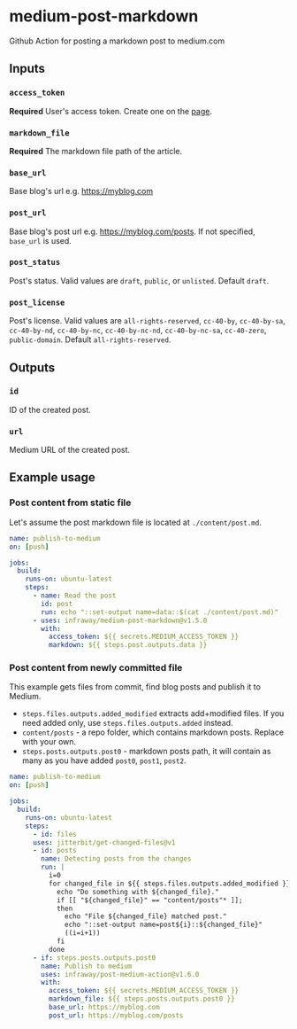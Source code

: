 # medium-post-markdown
Github Action for posting a markdown post to medium.com

## Inputs

### `access_token`

**Required** User's access token. Create one on the [page](https://medium.com/me/settings).

### `markdown_file`

**Required** The markdown file path of the article.

### `base_url`

Base blog's url e.g. https://myblog.com

### `post_url`

Base blog's post url e.g. https://myblog.com/posts. If not specified, `base_url` is used. 

### `post_status`

Post's status. Valid values are `draft`, `public`, or `unlisted`. Default `draft`. 

### `post_license`

Post's license. Valid values are `all-rights-reserved`, `cc-40-by`, `cc-40-by-sa`, `cc-40-by-nd`, `cc-40-by-nc`, `cc-40-by-nc-nd`, `cc-40-by-nc-sa`, `cc-40-zero`, `public-domain`. Default `all-rights-reserved`.

## Outputs

### `id`

ID of the created post.

### `url`

Medium URL of the created post.

## Example usage

### Post content from static file

Let's assume the post markdown file is located at `./content/post.md`.
```yaml
name: publish-to-medium
on: [push]

jobs:
  build:
    runs-on: ubuntu-latest
    steps:
      - name: Read the post
        id: post
        run: echo "::set-output name=data::$(cat ./content/post.md)"
      - uses: infraway/medium-post-markdown@v1.5.0
        with:
          access_token: ${{ secrets.MEDIUM_ACCESS_TOKEN }}
          markdown: ${{ steps.post.outputs.data }}
```

### Post content from newly committed file

This example gets files from commit, find blog posts and publish it to Medium.

- `steps.files.outputs.added_modified` extracts add+modified files. If you need added only, use `steps.files.outputs.added` instead.
- `content/posts` - a repo folder, which contains markdown posts. Replace with your own. 
- `steps.posts.outputs.post0` - markdown posts path, it will contain as many as you have added `post0`, `post1`, `post2`. 

```yaml
name: publish-to-medium
on: [push]

jobs:
  build:
    runs-on: ubuntu-latest
    steps:
      - id: files
      uses: jitterbit/get-changed-files@v1
      - id: posts
        name: Detecting posts from the changes
        run: |
          i=0
          for changed_file in ${{ steps.files.outputs.added_modified }}; do
            echo "Do something with ${changed_file}."
            if [[ "${changed_file}" == "content/posts"* ]];
            then
              echo "File ${changed_file} matched post."
              echo "::set-output name=post${i}::${changed_file}"
              ((i=i+1))
            fi
          done
      - if: steps.posts.outputs.post0
        name: Publish to medium
        uses: infraway/post-medium-action@v1.6.0
        with:
          access_token: ${{ secrets.MEDIUM_ACCESS_TOKEN }}
          markdown_file: ${{ steps.posts.outputs.post0 }}
          base_url: https://myblog.com
          post_url: https://myblog.com/posts
```
